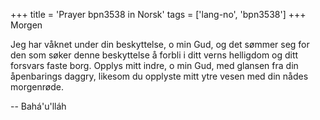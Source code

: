 +++
title = 'Prayer bpn3538 in Norsk'
tags = ['lang-no', 'bpn3538']
+++
Morgen
 
Jeg har våknet under din beskyttelse, o min Gud, og det sømmer seg for den som søker denne beskyttelse å forbli i ditt verns helligdom og ditt forsvars faste borg. Opplys mitt indre, o min Gud, med glansen fra din åpenbarings daggry, likesom du opplyste mitt ytre vesen med din nådes morgenrøde.

-- Bahá'u'lláh
